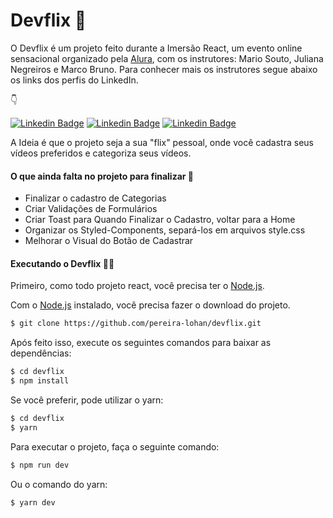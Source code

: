 # Devflix 🤯

 O Devflix é um projeto feito durante a Imersão React, um evento online sensacional organizado pela [Alura](https://www.alura.com.br/), com os instrutores: Mario Souto, Juliana Negreiros e Marco Bruno. Para conhecer mais os instrutores segue abaixo os links dos perfis do LinkedIn.
 
 👇
 
 [![Linkedin Badge](https://img.shields.io/badge/-Mario_Souto-blue?logo=Linkedin&logoColor=white&link=https://www.linkedin.com/in/omariosouto/)](https://www.linkedin.com/in/omariosouto/) [![Linkedin Badge](https://img.shields.io/badge/-Juliana_Negreiros-blue?logo=Linkedin&logoColor=white&link=https://www.linkedin.com/in/juliananegreiros/)](https://www.linkedin.com/in/juliananegreiros/) [![Linkedin Badge](https://img.shields.io/badge/-Marco_Bruno-blue?logo=Linkedin&logoColor=white&link=https://www.linkedin.com/in/marcobrunobr/)](https://www.linkedin.com/in/marcobrunobr/)

A Ideia é que o projeto seja a sua "flix" pessoal, onde você cadastra seus vídeos preferidos e categoriza seus vídeos.


#### O que ainda falta no projeto para finalizar 🤔

  - Finalizar o cadastro de Categorias
  - Criar Validações de Formulários
  - Criar Toast para Quando Finalizar o Cadastro, voltar para a Home
  - Organizar os Styled-Components, separá-los em arquivos style.css
  - Melhorar o Visual do Botão de Cadastrar



#### Executando o Devflix 👨‍💻
Primeiro, como todo projeto react, você precisa ter o [Node.js](https://nodejs.org/).

Com o [Node.js](https://nodejs.org/) instalado, você precisa fazer o download do projeto.

```sh
$ git clone https://github.com/pereira-lohan/devflix.git
```

Após feito isso, execute os seguintes comandos para baixar as dependências:

```sh
$ cd devflix
$ npm install
```

Se você preferir, pode utilizar o yarn:
```sh
$ cd devflix
$ yarn
```

Para executar o projeto, faça o seguinte comando:
```sh
$ npm run dev
```
Ou o comando do yarn:
```sh
$ yarn dev
```
